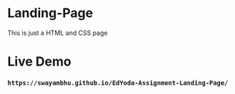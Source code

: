 # Landing-Page
This is just a HTML and CSS page

# Live Demo
### `https://swayambhu.github.io/EdYoda-Assignment-Landing-Page/`
